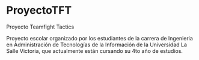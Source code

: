 # ProyectoTFT
Proyecto Teamfight Tactics

Proyecto escolar organizado por los estudiantes de la carrera de Ingenieria en Administración de Tecnologías de la Información de la Universidad La Salle Victoria, que actualmente están cursando su 4to año de estudios.
